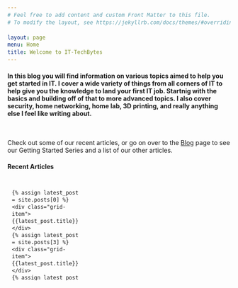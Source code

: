 ```yaml
---
# Feel free to add content and custom Front Matter to this file.
# To modify the layout, see https://jekyllrb.com/docs/themes/#overriding-theme-defaults

layout: page
menu: Home
title: Welcome to IT-TechBytes
---
```


#### In this blog you will find information on various topics aimed to help you get started in IT. I cover a wide variety of things from all corners of IT to help give you the knowledge to land your first IT job. Startnig with the basics and building off of that to more advanced topics. I also cover security, home networking, home lab, 3D printing, and really anything else I feel like writing about.

<br/>

Check out some of our recent articles, or go on over to the [Blog](http://it-techbytes.com/blog) page to see our Getting Started Series and a list of our other articles.


<style>
.grid-container {
  display: grid;
  grid-template-columns: repeat( 3, 1fr);
  gap: 10px;
  grid-auto-rows: 235px;
  grid-template-areas: "left right";
  padding: 10px;
}

.grid-item {
  border: 3px solid gray;
  background: light gray;
  border-radius: 16px;
  padding: 20px;
  font-size: 30px;
  text-align: center;
  align-items: center;
  display: grid;
  grid-template-columns: repeat(1, 1fr);
}

img {
  max-width: auto;
  height: auto;
}
</style>


#### Recent Articles

<div class="grid-container">


    {% assign latest_post = site.posts[0] %}
    <div class="grid-item"> {{latest_post.title}} </div>
    {% assign latest_post = site.posts[3] %}
    <div class="grid-item"> {{latest_post.title}} </div>
    {% assign latest_post = site.posts[4] %}
    <div class="grid-item"> {{latest_post.title}} <img src = "/assets/WhatisNAT.drawio.png"></div>








</div>